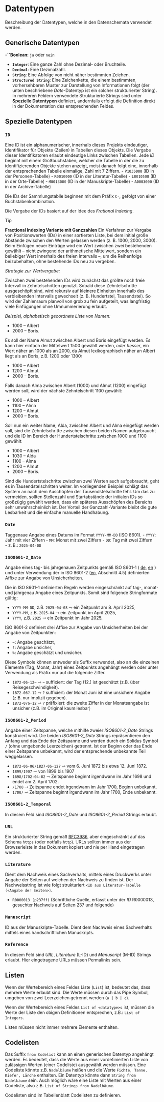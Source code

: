 # Datentypen

Beschreibung der Datentypen, welche in den Datenschemata verwendet werden.

## Generische Datentypen

-**``Boolean**: `ja` oder `nein`
- **`Integer`**: Eine ganze Zahl ohne Dezimal- oder Bruchteile.
- **`Decimal`**: Eine Dezimalzahl.
- **`String`**: Eine Abfolge von nicht näher bestimmten Zeichen.
- **`Structured String`**: Eine Zeichenkette, die einem bestimmten, vorhersehbaren Muster zur Darstellung von Informationen folgt (der unten beschriebene _Date_-Datentyp ist ein solcher strukturierter String). In mehreren Feldern verwendete Strukturierte Strings sind unter **Spezielle Datentypen** definiert, andernfalls erfolgt die Definition direkt in der Dokumentation des entsprechenden Feldes.

## Spezielle Datentypen

### **`ID`** 
Eine ID ist ein alphanumerischer, innerhalb dieses Projekts eindeutiger, Identifikator für Objekte (Zeilen) in Tabellen dieses Objekts. Die Vergabe dieser Identifikatoren erlaubt eindeutige Links zwischen Tabellen. Jede *ID* beginnt mit einem Großbuchstaben, welcher die Tabelle in der die zu identifizierenden Objekte stehen anzeigt, meist danach folgt eine, innerhalb der entsprechenden Tabelle einmalige, Zahl mit 7 Ziffern.
	- `P1035000` (ID in der Personen-Tabelle)
	- `R0010000` (ID in der Literatur-Tabelle)
	- `L0010500` (ID in der Orte-Tabelle)
    - `M0013000` (ID in der Manuskripte-Tabelle)
    - `A0003000` (ID in der Archive-Tabelle)

Die IDs der Sammlungstablle beginnen mit dem Präfix `C-`, gefolgt von einer Buchstabenkombination.
      
Die Vergabe der IDs basiert auf der Idee des _Frational Indexing_.

> [!TIP]
> **Fractional Indexing Variante mit Ganzzahlen**
> Ein Verfahren zur Vergabe von Positionswerten (IDs) in einer sortierten Liste, bei dem initial große Abstände zwischen den Werten gelassen werden (z. B. 1000, 2000, 3000). Beim Einfügen neuer Einträge wird ein Wert zwischen zwei bestehenden gewählt – nicht zwingend der arithmetische Mittelwert, sondern ein beliebiger Wert innerhalb des freien Intervalls –, um die Reihenfolge beizubehalten, ohne bestehende IDs neu zu vergeben.
>
> _Strategie zur Wertvergabe:_
>
> Zwischen zwei bestehenden IDs wird zunächst das größte noch freie Intervall in Zehntelschritten genutzt. Sobald diese Zehntelschritte ausgeschöpft sind, wird rekursiv auf kleinere Einheiten innerhalb des verbleibenden Intervalls gewechselt (z. B. Hundertstel, Tausendstel). So wird der Zahlenraum planvoll von grob zu fein aufgeteilt, was langfristig viele Einfügungen ohne Umnummerierung erlaubt.
>
> _Beispiel, alphabetisch geoordnete Liste von Namen:_
> - 1000 – Albert
> - 2000 – Boris.
>
> Es soll der Name Almut zwischen Albert und Boris eingefügt werden.
> Es kann hier einfach der Mittelwert 1500 gewählt werden, _oder besser_, ein Wert näher an 1000 als an 2000, da Almut lexikographisch näher an Albert liegt als an Boris, z.B. 1200 oder 1300:
> - 1000 – Albert
> - 1200 – Almut
> - 2000 – Boris.
>
> Falls danach Alma zwischen Albert (1000) und Almut (1200) eingefügt werden soll, wird der nächste Zehntelschritt 1100 gewählt:
> - 1000 – Albert
> - 1100 – Alma
> - 1200 – Almut
> - 2000 – Boris.
>
> Soll nun ein weiter Name, Alda, zwischen Albert und Alma eingefügt werden soll, sind die Zehntelschritte zwischen diesen beiden Namen aufgebraucht und die ID im Bereich der Hundertstelschritte zwischen 1000 und 1100 gewählt:
> - 1000 – Albert
> - 1030 – Alda
> - 1100 – Alma
> - 1200 – Almut
> - 2000 – Boris.
>
> Sind die Hundertstelschritte zwischen zwei Werten auch aufgebraucht, geht es in Tausendstelschritten weiter. Im vorliegenden Beispiel schlägt das System an nach dem Auschöpfen der Tausendstelschritte fehl. Um das zu vermeiden, sollten Stellenzahl und Startabstände der initialen IDs so großzügig gewählt werden, dass ein späteres Ausschöpfen des Bereichs sehr unwahrscheinlich ist. Der Vorteil der Ganzzahl-Variante bleibt die gute Lesbarkeit und die einfache manuelle Handhabung.


### **`Date`**
Taggenaue Angabe eines Datums im Format `YYYY-MM-DD` (ISO 8601).
	- `YYYY`: Jahr mit vier Ziffern
	- `MM`: Monat mit zwei Ziffern
	- `DD`: Tag mit zwei Ziffern    
	- z. B.: `2025-04-08`

### **`ISO8601-2_Date`**
Angabe eines tag- bis jahrgenauen Zeitpunkts gemäß ISO 8601-1 ( [de](https://katalog.slub-dresden.de/id/211-DE30087040), [en](https://katalog.slub-dresden.de/id/211-IX30556316) ) und unter Verwendung der in ISO 8601-2 ([en](https://katalog.slub-dresden.de/id/211-IX30556317), Abschnitt 4.5) definierten Affixe zur Angabe von Unsicherheiten. 
	
Die in ISO 8601-1 definierten Regeln werden eingeschränkt auf tag-, monat- und jahrgenau Angabe eines Zeitpunkts. Somit sind folgende Stringformate gültig:
- `YYYY-MM-DD`, z.B. `2025-04-08` ⇾ ein Zeitpunkt am 8. April 2025,
- `YYYY-MM`, z.B. `2025-04` ⇾ ein Zeitpunkt im April 2025,
- `YYYY`, z.B. `2025` ⇾ ein Zeitpunkt im Jahr 2025.
	
ISO 8601-2 definiert drei Affixe zur Angabe von Unsicherheiten bei der Angabe von Zeitpunkten:
- `~`: Angabe geschätzt,
- `?`: Angabe unsicher,
- `%`: Angabe geschätzt und unsicher.
	
Diese Symbole können entweder als Suffix verwendet, also an die einzelnen Elemente (Tag, Monat, Jahr) eines Zeitpunkts angehängt werden oder unter Verwendung als Präfix nur auf die folgende Ziffer.
- `1872-06-12~` ⇾ `~` suffixiert: der Tag (12.) ist geschätzt (z.B. über Reisegeschwindigkeit). 
- `1872-06?-12` ⇾ `?` suffixiert: der Monat Juni ist eine unsichere Angabe (z.B. nur implizit gegeben).
- `1872-0?6-12` ⇾ `?` präfixiert: die zweite Ziffer in der Monatsangabe ist unsicher (z.B. im Original kaum lesbar)
	
### **`ISO8601-2_Period`**
Angabe einer Zeitspanne, welche mithilfe zweier *ISO8601-2_Date* Strings konstruiert wird. Die beiden *ISO8601-2_Date* Strings repräsentieren den Anfang und das Ende der Zeitspanne und werden durch ein Solidus Symbol `/` (ohne umgebende Leerzeichen) getrennt. Ist der Beginn oder das Ende einer Zeitspanne unbekannt, wird der entsprechende unbekannte Teil weggelassen.
- `1872-06-06/1827-06-12?` ⇾ vom 6. Juni 1872 bis etwa 12. Juni 1872.
- `1899/1907` ⇾ von 1899 bis 1907
- `1698/1702-04-02` ⇾ Zeitspanne beginnt irgendwann im Jahr 1698 und endet am 2. April 1702.
- `/1700` ⇾ Zeitspanne endet irgendwann im Jahr 1700, Beginn unbekannt.
- `1700/` ⇾ Zeitspanne beginnt irgendwann im Jahr 1700, Ende unbekannt.

### **`ISO8601-2_Temporal`**
In diesem Feld sind *ISO8601-2_Date* und *ISO8601-2_Period* Strings erlaubt.
 
### **`URL`** 
Ein strukturierter String gemäß [RFC3986](https://datatracker.ietf.org/doc/html/rfc3986), aber eingeschränkt auf das Schema `https` (oder notfalls `http`). URLs sollten immer aus der Browserleiste in das Dokument kopiert und nie per Hand eingetragen werden. 

### **`Literature`** 
Dient dem Nachweis eines Sachverhalts, mittels eines Druckwerks unter Angabe der Seiten auf welchen der Nachweis zu finden ist. Der Nachweisstring ist wie folgt strukturiert `<ID aus Literatur-Tabelle (<Angabe der Seiten>)`. 
-  `R0000013 (p237ff)` (Schriftliche Quelle, erfasst unter der *ID* R0000013, gesuchter Nachweis auf Seiten 237 und folgende)

### **`Manuscript`** 
ID aus der Manuskripte-Tabelle. Dient dem Nachweis eines Sachverhalts mittels eines handschriftlichen Manuskripts. 

### **`Reference`** 
In diesem Feld sind *URL*, *Literature* (L-ID) und *Manuscript* (M-ID)  Strings erlaubt. Hier eingetragene URLs müssen Permalinks sein.

## Listen

Wenn der Wertebereich eines Feldes Liste (`List`) ist, bedeutet das, dass mehrere Werte erlaubt sind. Die Werte müssen durch das Pipe Symbol, umgeben von zwei Leerzeichen getrennt werden (`a | b | c`). 

Wenn der Wertebereich eines Feldes `List of <datatype>s` ist, müssen die Werte der Liste den obigen Definitionen entsprechen, z.B.: `List of Integers`.

Listen müssen nicht immer mehrere Elemente enthalten.

## Codelisten

Das Suffix `from Codelist` kann an einen generischen Datentyp angehängt werden. Es bedeutet, dass die Werte aus einer vordefinierten Liste von zulässigen Werten (einer Codeliste) ausgewählt werden müssen. Eine Codeliste könnte z.B. `Nadelbäume` heißen und die Werte `Fichte, Tanne, Kiefer, Lärche` enthalten. Ein Datentyp könnte dann `String from Nadelbäume` sein. Auch möglich wäre eine Liste mit Werten aus einer Codeliste, also z.B. `List of Strings from Nadelbäume`.

Codelisten sind im Tabellenblatt Codelisten zu definieren.

